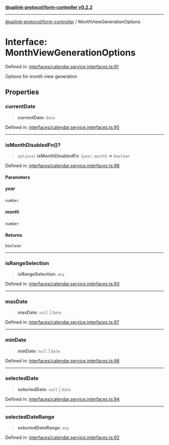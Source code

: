 [**@uplink-protocol/form-controller v0.2.2**](../README.md)

***

[@uplink-protocol/form-controller](../globals.md) / MonthViewGenerationOptions

# Interface: MonthViewGenerationOptions

Defined in: [interfaces/calendar.service.interfaces.ts:91](https://github.com/jmkcoder/uplink-protocol-calendar/blob/9a15037d7723ff15fbca8c4cbbcd3a222733e98e/src/interfaces/calendar.service.interfaces.ts#L91)

Options for month view generation

## Properties

### currentDate

> **currentDate**: `Date`

Defined in: [interfaces/calendar.service.interfaces.ts:95](https://github.com/jmkcoder/uplink-protocol-calendar/blob/9a15037d7723ff15fbca8c4cbbcd3a222733e98e/src/interfaces/calendar.service.interfaces.ts#L95)

***

### isMonthDisabledFn()?

> `optional` **isMonthDisabledFn**: (`year`, `month`) => `boolean`

Defined in: [interfaces/calendar.service.interfaces.ts:98](https://github.com/jmkcoder/uplink-protocol-calendar/blob/9a15037d7723ff15fbca8c4cbbcd3a222733e98e/src/interfaces/calendar.service.interfaces.ts#L98)

#### Parameters

##### year

`number`

##### month

`number`

#### Returns

`boolean`

***

### isRangeSelection

> **isRangeSelection**: `any`

Defined in: [interfaces/calendar.service.interfaces.ts:93](https://github.com/jmkcoder/uplink-protocol-calendar/blob/9a15037d7723ff15fbca8c4cbbcd3a222733e98e/src/interfaces/calendar.service.interfaces.ts#L93)

***

### maxDate

> **maxDate**: `null` \| `Date`

Defined in: [interfaces/calendar.service.interfaces.ts:97](https://github.com/jmkcoder/uplink-protocol-calendar/blob/9a15037d7723ff15fbca8c4cbbcd3a222733e98e/src/interfaces/calendar.service.interfaces.ts#L97)

***

### minDate

> **minDate**: `null` \| `Date`

Defined in: [interfaces/calendar.service.interfaces.ts:96](https://github.com/jmkcoder/uplink-protocol-calendar/blob/9a15037d7723ff15fbca8c4cbbcd3a222733e98e/src/interfaces/calendar.service.interfaces.ts#L96)

***

### selectedDate

> **selectedDate**: `null` \| `Date`

Defined in: [interfaces/calendar.service.interfaces.ts:94](https://github.com/jmkcoder/uplink-protocol-calendar/blob/9a15037d7723ff15fbca8c4cbbcd3a222733e98e/src/interfaces/calendar.service.interfaces.ts#L94)

***

### selectedDateRange

> **selectedDateRange**: `any`

Defined in: [interfaces/calendar.service.interfaces.ts:92](https://github.com/jmkcoder/uplink-protocol-calendar/blob/9a15037d7723ff15fbca8c4cbbcd3a222733e98e/src/interfaces/calendar.service.interfaces.ts#L92)
